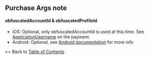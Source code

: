 ## Purchase Args note


#### obfuscatedAccountId & obfuscatedProfileId
* iOS: Optional, only obfuscatedAccountId is used at this time. See [ApplicationUsername](https://developer.apple.com/documentation/storekit/skmutablepayment/1506088-applicationusername) on the payment.
* Android: Optional, see [Android documentation](https://developer.android.com/reference/com/android/billingclient/api/BillingFlowParams.Builder) for more info

<= Back to [Table of Contents](README.md)
